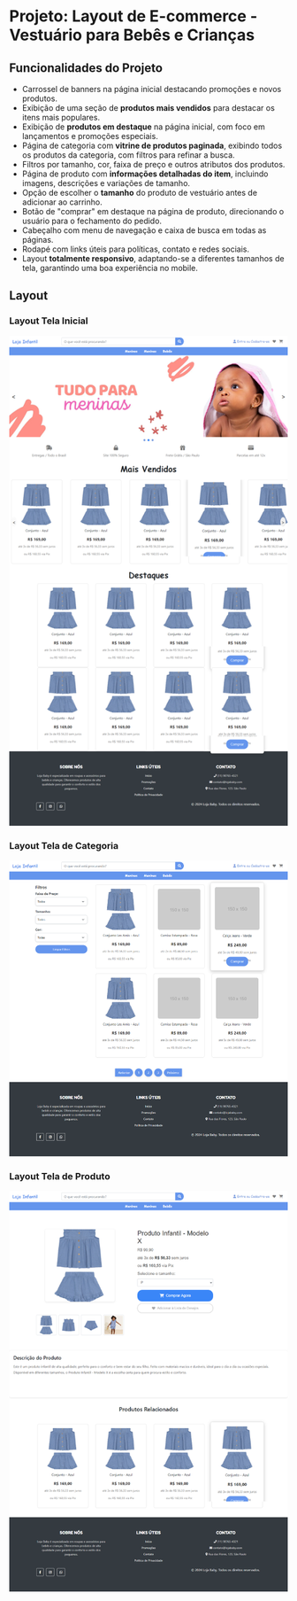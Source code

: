 # Projeto: Layout de E-commerce - Vestuário para Bebês e Crianças

## Funcionalidades do Projeto

- Carrossel de banners na página inicial destacando promoções e novos produtos.
- Exibição de uma seção de **produtos mais vendidos** para destacar os itens mais populares.
- Exibição de **produtos em destaque** na página inicial, com foco em lançamentos e promoções especiais.
- Página de categoria com **vitrine de produtos paginada**, exibindo todos os produtos da categoria, com filtros para refinar a busca.
- Filtros por tamanho, cor, faixa de preço e outros atributos dos produtos.
- Página de produto com **informações detalhadas do item**, incluindo imagens, descrições e variações de tamanho.
- Opção de escolher o **tamanho** do produto de vestuário antes de adicionar ao carrinho.
- Botão de "comprar" em destaque na página de produto, direcionando o usuário para o fechamento do pedido.
- Cabeçalho com menu de navegação e caixa de busca em todas as páginas.
- Rodapé com links úteis para políticas, contato e redes sociais.
- Layout **totalmente responsivo**, adaptando-se a diferentes tamanhos de tela, garantindo uma boa experiência no mobile.

## Layout

### Layout Tela Inicial
![Protótipo da tela inicial](https://github.com/Eric0254/LojaBaby/blob/main/DocImg/TelaHome.png)

### Layout Tela de Categoria
![Protótipo da tela de categoria](https://github.com/Eric0254/LojaBaby/blob/main/DocImg/TelaCategoria.png)

### Layout Tela de Produto
![Protótipo da tela de produto](https://github.com/Eric0254/LojaBaby/blob/main/DocImg/telaProdInt.png)

